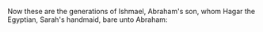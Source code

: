 Now these are the generations of Ishmael, Abraham's son, whom Hagar the Egyptian, Sarah's handmaid, bare unto Abraham:
